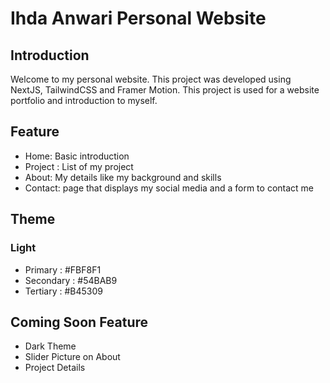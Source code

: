 # Ihda Anwari Personal Website

## Introduction
Welcome to my personal website. This project was developed using NextJS, TailwindCSS and Framer Motion. This project is used for a website portfolio and introduction to myself.


## Feature
* Home: Basic introduction
* Project : List of my project
* About: My details like my background and skills
* Contact: page that displays my social media and a form to contact me

## Theme
### Light
- Primary : #FBF8F1
- Secondary : #54BAB9
- Tertiary : #B45309

## Coming Soon Feature
- Dark Theme
- Slider Picture on About
- Project Details